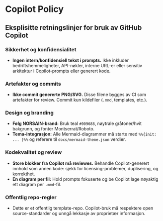 # Copilot Policy

## Eksplisitte retningslinjer for bruk av GitHub Copilot

### Sikkerhet og konfidensialitet
- **Ingen intern/konfidensiell tekst i prompts.** Ikke inkluder bedriftshemmeligheter, API-nøkler, interne URL-er eller sensitiv arkitektur i Copilot-prompts eller generert kode.

### Artefakter og commits
- **Ikke commit genererte PNG/SVG.** Disse filene bygges av CI som artefakter for review. Commit kun kildefiler (`.mmd`, templates, etc.).

### Design og branding
- **Følg NORSAIN-brand:** Bruk teal `#009688`, nøytrale gråtoner/hvit bakgrunn, og fonter Montserrat/Roboto.
- **Tema-integrasjon:** Alle Mermaid-diagrammer må starte med `%%{init: ... }%%` og referere til `docs/mermaid-theme.json` verdier.

### Kodekvalitet og review
- **Store blokker fra Copilot må reviewes.** Behandle Copilot-generert innhold som annen kode: sjekk for licensing-problemer, duplisering, og korrekthet.
- **En diagram per fil:** Hold prompts fokuserte og be Copilot lage nøyaktig ett diagram per `.mmd`-fil.

### Offentlig repo-regler
- Dette er et offentlig template-repo. Copilot-bruk må respektere open source-standarder og unngå lekkasje av proprietær informasjon.
